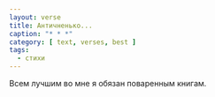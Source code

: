 ```yaml
---
layout: verse
title: Античненько...
caption: "* * *"
category: [ text, verses, best ]
tags:
  - стихи
---
```

Всем лучшим во мне я обязан поваренным книгам.

